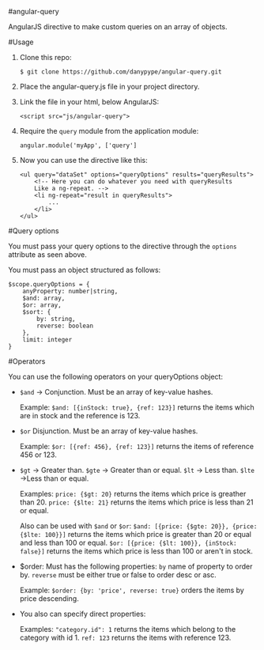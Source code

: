 #angular-query

AngularJS directive to make custom queries on an array of objects.

#Usage

1. Clone this repo:

    `$ git clone https://github.com/danypype/angular-query.git`

2. Place the angular-query.js file in your project directory.

3. Link the file in your html, below AngularJS:

    `<script src="js/angular-query">`

4. Require the `query` module from the application module:

    `angular.module('myApp', ['query']`

5. Now you can use the directive like this:

    ```
    <ul query="dataSet" options="queryOptions" results="queryResults">
        <!-- Here you can do whatever you need with queryResults
        Like a ng-repeat. -->
        <li ng-repeat="result in queryResults">
            ...
        </li>
    </ul>
    ```
#Query options

You must pass your query options to the directive through the `options` attribute as seen above.

You must pass an object structured as follows:

```
$scope.queryOptions = {
    anyProperty: number|string,
    $and: array,
    $or: array,
    $sort: {
        by: string,
        reverse: boolean
    },
    limit: integer
}
```

#Operators

You can use the following operators on your queryOptions object:

- `$and` -> Conjunction. Must be an array of key-value hashes.

    Example: `$and: [{inStock: true}, {ref: 123}]` returns the items which are in stock and the reference is 123.

- `$or` Disjunction. Must be an array of key-value hashes.

    Example: `$or: [{ref: 456}, {ref: 123}]` returns the items of reference 456 or 123.

- `$gt` -> Greater than.
    `$gte` -> Greater than or equal.
    `$lt` -> Less than.
    `$lte` ->Less than or equal.

    Examples: `price: {$gt: 20}` returns the items which price is greather than 20. `price: {$lte: 21}` returns the items which price is less than 21 or equal.

    Also can be used with `$and` or `$or`:
    `$and: [{price: {$gte: 20}}, {price: {$lte: 100}}]` returns the items which price is greater than 20 or equal and less than 100 or equal.
    `$or: [{price: {$lt: 100}}, {inStock: false}]` returns the items which price is less than 100 or aren't in stock.

- $order: Must has the following properties:
    `by` name of property to order by.
    `reverse` must be either true or false to order desc or asc.

    Example: `$order: {by: 'price', reverse: true}` orders the items by price descending.

- You also can specify direct properties:

    Examples: `"category.id": 1` returns the items which belong to the category with id 1. `ref: 123` returns the items with reference 123.